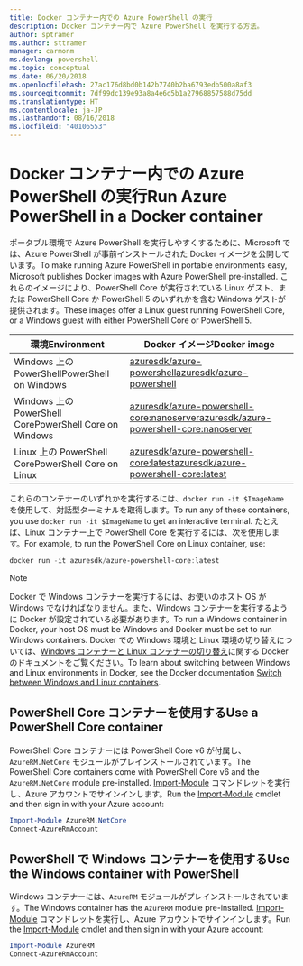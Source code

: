 ```yaml
---
title: Docker コンテナー内での Azure PowerShell の実行
description: Docker コンテナー内で Azure PowerShell を実行する方法。
author: sptramer
ms.author: sttramer
manager: carmonm
ms.devlang: powershell
ms.topic: conceptual
ms.date: 06/20/2018
ms.openlocfilehash: 27ac176d8bd0b142b7740b2ba6793edb500a8af3
ms.sourcegitcommit: 7df99dc139e93a8a4e6d5b1a27968857588d75dd
ms.translationtype: HT
ms.contentlocale: ja-JP
ms.lasthandoff: 08/16/2018
ms.locfileid: "40106553"
---
```

# <a name="run-azure-powershell-in-a-docker-container"></a><span data-ttu-id="4f716-103">Docker コンテナー内での Azure PowerShell の実行</span><span class="sxs-lookup"><span data-stu-id="4f716-103">Run Azure PowerShell in a Docker container</span></span>

<span data-ttu-id="4f716-104">ポータブル環境で Azure PowerShell を実行しやすくするために、Microsoft では、Azure PowerShell が事前インストールされた Docker イメージを公開しています。</span><span class="sxs-lookup"><span data-stu-id="4f716-104">To make running Azure PowerShell in portable environments easy, Microsoft publishes Docker images with Azure PowerShell pre-installed.</span></span> <span data-ttu-id="4f716-105">これらのイメージにより、PowerShell Core が実行されている Linux ゲスト、または PowerShell Core か PowerShell 5 のいずれかを含む Windows ゲストが提供されます。</span><span class="sxs-lookup"><span data-stu-id="4f716-105">These images offer a Linux guest running PowerShell Core, or a Windows guest with either PowerShell Core or PowerShell 5.</span></span>

| <span data-ttu-id="4f716-106">環境</span><span class="sxs-lookup"><span data-stu-id="4f716-106">Environment</span></span> | <span data-ttu-id="4f716-107">Docker イメージ</span><span class="sxs-lookup"><span data-stu-id="4f716-107">Docker image</span></span> |
|-------------|--------------|
| <span data-ttu-id="4f716-108">Windows 上の PowerShell</span><span class="sxs-lookup"><span data-stu-id="4f716-108">PowerShell on Windows</span></span> | [<span data-ttu-id="4f716-109">azuresdk/azure-powershell</span><span class="sxs-lookup"><span data-stu-id="4f716-109">azuresdk/azure-powershell</span></span>](https://hub.docker.com/r/azuresdk/azure-powershell/) |
| <span data-ttu-id="4f716-110">Windows 上の PowerShell Core</span><span class="sxs-lookup"><span data-stu-id="4f716-110">PowerShell Core on Windows</span></span> | [<span data-ttu-id="4f716-111">azuresdk/azure-powershell-core:nanoserver</span><span class="sxs-lookup"><span data-stu-id="4f716-111">azuresdk/azure-powershell-core:nanoserver</span></span>](https://hub.docker.com/r/azuresdk/azure-powershell-core/) |
| <span data-ttu-id="4f716-112">Linux 上の PowerShell Core</span><span class="sxs-lookup"><span data-stu-id="4f716-112">PowerShell Core on Linux</span></span> | [<span data-ttu-id="4f716-113">azuresdk/azure-powershell-core:latest</span><span class="sxs-lookup"><span data-stu-id="4f716-113">azuresdk/azure-powershell-core:latest</span></span>](https://hub.docker.com/r/azuresdk/azure-powershell-core/) |

<span data-ttu-id="4f716-114">これらのコンテナーのいずれかを実行するには、`docker run -it $ImageName` を使用して、対話型ターミナルを取得します。</span><span class="sxs-lookup"><span data-stu-id="4f716-114">To run any of these containers, you use `docker run -it $ImageName` to get an interactive terminal.</span></span> <span data-ttu-id="4f716-115">たとえば、Linux コンテナー上で PowerShell Core を実行するには、次を使用します。</span><span class="sxs-lookup"><span data-stu-id="4f716-115">For example, to run the PowerShell Core on Linux container, use:</span></span>

```powershell
docker run -it azuresdk/azure-powershell-core:latest
```

> [!NOTE]
> <span data-ttu-id="4f716-116">Docker で Windows コンテナーを実行するには、お使いのホスト OS が Windows でなければなりません。また、Windows コンテナーを実行するように Docker が設定されている必要があります。</span><span class="sxs-lookup"><span data-stu-id="4f716-116">To run a Windows container in Docker, your host OS must be Windows and Docker must be set to run Windows containers.</span></span> <span data-ttu-id="4f716-117">Docker での Windows 環境と Linux 環境の切り替えについては、[Windows コンテナーと Linux コンテナーの切り替え](https://docs.docker.com/docker-for-windows/#switch-between-windows-and-linux-containers)に関する Docker のドキュメントをご覧ください。</span><span class="sxs-lookup"><span data-stu-id="4f716-117">To learn about switching between Windows and Linux environments in Docker, see the Docker documentation [Switch between Windows and Linux containers](https://docs.docker.com/docker-for-windows/#switch-between-windows-and-linux-containers).</span></span>

## <a name="use-a-powershell-core-container"></a><span data-ttu-id="4f716-118">PowerShell Core コンテナーを使用する</span><span class="sxs-lookup"><span data-stu-id="4f716-118">Use a PowerShell Core container</span></span>

<span data-ttu-id="4f716-119">PowerShell Core コンテナーには PowerShell Core v6 が付属し、`AzureRM.NetCore` モジュールがプレインストールされています。</span><span class="sxs-lookup"><span data-stu-id="4f716-119">The PowerShell Core containers come with PowerShell Core v6 and the `AzureRM.NetCore` module pre-installed.</span></span> <span data-ttu-id="4f716-120">[Import-Module](/powershell/module/microsoft.powershell.core/import-module) コマンドレットを実行し、Azure アカウントでサインインします。</span><span class="sxs-lookup"><span data-stu-id="4f716-120">Run the [Import-Module](/powershell/module/microsoft.powershell.core/import-module) cmdlet and then sign in with your Azure account:</span></span>

```powershell
Import-Module AzureRM.NetCore
Connect-AzureRmAccount
```

## <a name="use-the-windows-container-with-powershell"></a><span data-ttu-id="4f716-121">PowerShell で Windows コンテナーを使用する</span><span class="sxs-lookup"><span data-stu-id="4f716-121">Use the Windows container with PowerShell</span></span>

<span data-ttu-id="4f716-122">Windows コンテナーには、`AzureRM` モジュールがプレインストールされています。</span><span class="sxs-lookup"><span data-stu-id="4f716-122">The Windows container has the `AzureRM` module pre-installed.</span></span> <span data-ttu-id="4f716-123">[Import-Module](/powershell/module/microsoft.powershell.core/import-module) コマンドレットを実行し、Azure アカウントでサインインします。</span><span class="sxs-lookup"><span data-stu-id="4f716-123">Run the [Import-Module](/powershell/module/microsoft.powershell.core/import-module) cmdlet and then sign in with your Azure account:</span></span>

```powershell
Import-Module AzureRM
Connect-AzureRmAccount
```
